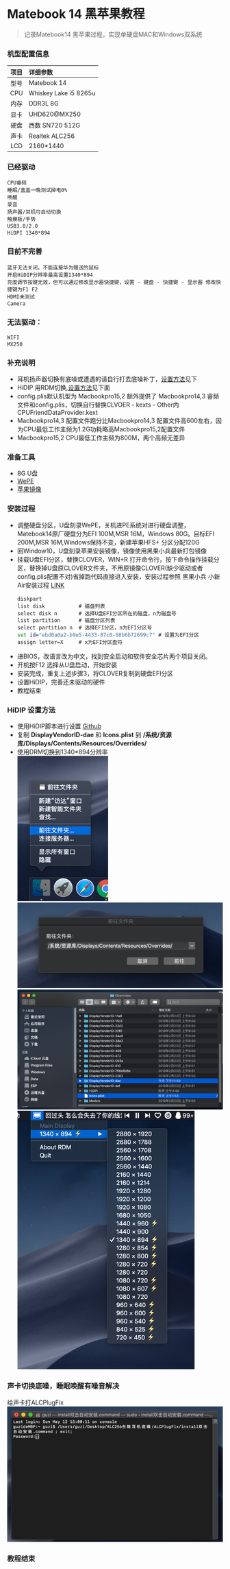 # Matebook 14 黑苹果教程
>记录Matebook14 黑苹果过程，实现单硬盘MAC和Windows双系统

### 机型配置信息
| 项目 | 详细参数|
| :--: | :-------------------- |
| 型号 | Matebook 14    |
| CPU  | Whiskey Lake i5 8265u |
|内存| DDR3L 8G|
| 显卡 | UHD620@MX250|
| 硬盘 | 西数 SN720 512G|
| 声卡 | Realtek ALC256 |
|LCD| 2160*1440|

### 已经驱动
```
CPU睿频
睡眠/盒盖一晚测试掉电0%
唤醒
录音
扬声器/耳机可自动切换
触摸板/手势
USB3.0/2.0
HiDPI 1340*894
```
###  目前不完善
```
蓝牙无法关闭，不能连接华为赠送的鼠标
开启HiDIP分辨率最高设置1340*894
亮度调节按键无效，但可以通过修改显示器快捷键，设置 - 键盘 - 快捷键 - 显示器 修改快捷键为F1 F2
HDMI未测试
Camera
```
### 无法驱动：
```
WIFI
MX250
```
### 补充说明
* 耳机扬声器切换有底噪或遭遇的请自行打去底噪补丁，[设置方法](#声卡切换底噪睡眠唤醒有噪音解决)见下
* HiDIP 用RDM切换,[设置方法](#hidip-设置方法)见下面
* config.plis默认机型为 Macbookpro15,2 额外提供了 Macbookpro14,3 睿频文件和config.plis，切换自行替换CLVOER - kexts - Other内CPUFriendDataProvider.kext
* Macbookpro14,3 配置文件跑分比Macbookpro14,3 配置文件高600左右，因为CPU最低工作主频为1.2G功耗略高Macbookpro15,2配置文件
* Macbookpro15,2 CPU最低工作主频为800M，两个高频无差异

### 准备工具
* 8G U盘
* [WePE](http://www.wepe.com.cn/)
* [苹果镜像](blog.daliansky.net)
### 安装过程
* 调整硬盘分区，U盘刻录WePE，关机进PE系统对进行硬盘调整，Matebook14原厂硬盘分为EFI 100M,MSR 16M，Windows 80G。目标EFI 200M,MSR 16M,Windows保持不变，新建苹果HFS+ 分区分配120G
* 回Window10，U盘刻录苹果安装镜像，镜像使用黑果小兵最新打包镜像
* 挂载U盘EFI分区，替换CLOVER，WIN+R 打开命令行，按下命令操作挂载分区，替换掉U盘原CLOVER文件夹，不用原镜像CLOVER(缺少驱动或者config.plis配置不对)省掉跑代码直接进入安装，安装过程参照 黑果小兵 小新Air安装过程 [LINK](https://blog.daliansky.net/Lenovo-Xiaoxin-Air-13-macOS-Mojave-installation-tutorial.html)
  ```cmd
  diskpart
  list disk           # 磁盘列表
  select disk n       # 选择U盘EFI分区所在的磁盘，n为磁盘号
  list partition      # 磁盘分区列表
  select partition n  # 选择EFI分区，n为EFI分区号
  set id="ebd0a0a2-b9e5-4433-87c0-68b6b72699c7"	# 设置为EFI分区
  assign letter=X     # x为EFI分区盘符
  ```
* 进BIOS，改语言改为中文，找到安全启动和软件安全芯片两个项目关闭。
* 开机按F12 选择从U盘启动，开始安装
* 安装完成，重复上述步骤3，将CLOVER复制到硬盘EFI分区
* 设置HiDIP，完善还未驱动的硬件
* 教程结束

### HiDIP 设置方法
* 使用HiDIP脚本进行设置 [Github](https://github.com/xzhih/one-key-hidpi)  
* 复制 **DisplayVendorID-dae** 和 **Icons.plist** 到 **/系统/资源库/Displays/Contents/Resources/Overrides/**  
* 使用DRM切换到1340*894分辨率  
![img](/HiDPI/01.png)
![img](/HiDPI/02.png)
![img](/HiDPI/03.png)
![img](/HiDPI/04.png)

### 声卡切换底噪，睡眠唤醒有噪音解决
给声卡打ALCPlugFix  
![img](/ALC256修复耳机切换底噪问题/01.png)

### 教程结束